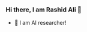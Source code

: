 ### Hi there, I am Rashid Ali 👋
- 🔭 I am AI researcher!





<!--
**rashidch/rashidch** is a ✨ _special_ ✨ repository because its `README.md` (this file) appears on your GitHub profile.

Here are some ideas to get you started:

- 🔭 I’m currently working on computer vision and deep learning applications for Smart Elevator 
- 🌱 I’m currently learning to build Deep Learning and Machine Learning systems  
- 👯 I’m looking to collaborate on 
- 🤔 I’m looking for help with ...
- 💬 Ask me about computer visio
- 📫 How to reach me: rashidumer@outlook.com
- 😄 Pronouns: ...
- ⚡ Fun fact: ...
-->
